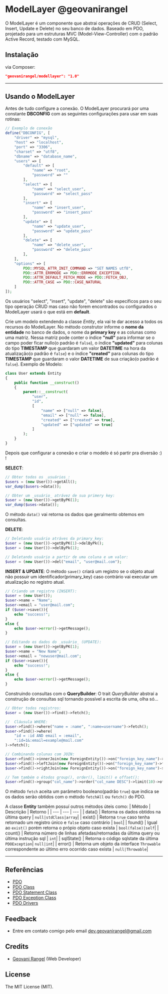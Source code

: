 # ModelLayer @geovanirangel

O ModelLayer é um componente que abstrai operações de CRUD (Select, Insert, Update e Delete) no seu banco de dados. Baseado em PDO, projetado para um estruturas MVC (Model-View-Controller) com o padrão Active Record, testado com MySQL.

## Instalação

via Composer:

```json
"geovanirangel/modellayer": "1.0"
```

---

## Usando o ModelLayer

Antes de tudo configure a conexão. O ModelLayer procurará por uma constante __DBCONFIG__ com as seguintes configurações para usar em suas rotinas:
```php
// Exemplo de conexão
define("DBCONFIG", [
    "driver" => "mysql",
    "host" => "localhost",
    "port" => "3306",
    "charset" => "utf8",
    "dbname" => "database_name",
    "users" => [
        "default" => [
            "name" => "root",
            "password" => ""
        ],
        "select" => [
            "name" => "select_user",
            "password" => "select_pass"
        ],
        "insert" => [
            "name" => "insert_user",
            "password" => "insert_pass"
        ],
        "update" => [
            "name" => "update_user",
            "password" => "update_pass"
        ],
        "delete" => [
            "name" => "delete_user",
            "password" => "delete_pass"
        ],
    ],
    "options" => [
        PDO::MYSQL_ATTR_INIT_COMMAND => "SET NAMES utf8",
        PDO::ATTR_ERRMODE => PDO::ERRMODE_EXCEPTION,
        PDO::ATTR_DEFAULT_FETCH_MODE => PDO::FETCH_OBJ,
        PDO::ATTR_CASE => PDO::CASE_NATURAL
    ]
]);
```

Os usuários "select", "insert", "update", "delete" são específicos para o seu tipo operação CRUD mas caso não forem encontrados ou configurados o ModelLayer usará o que está em **default**.


Crie um modelo extendendo a classe _Entity_, ela vai te dar acesso a todos os recursos do ModelLayer.
No método construtor informe o **nome da entidade** no banco de dados, o nome da **primary key** e as colunas como uma matriz. Nessa matriz pode conter o índice __"null"__ para informar se o campo poder ficar nullo(o padrão é ```false```), o índice __"updated"__ para colunas do tipo __TIMESTAMP__ que guardaram um valor __DATETIME__ na hora da atualização(o padrão é ```false```) e o índice __"created"__ para colunas do tipo __TIMESTAMP__ que guardaram o valor __DATETIME__ de sua criação(o padrão é ```false```).
Exemplo de Modelo:
```php
class User extends Entity
{
    public function __construct()
    {
        parent::__construct(
            "user",
            "id",
            [
                "name" => ["null" => false],
                "email" => ["null" => false],
                "created" => ["created" => true],
                "updated" => ["updated" => true]
            ]
        );
    }
}
```

Depois que configurar a conexão e criar o modelo é só partir pra diversão :) !

__SELECT__:
```php
// Obter todos os _usuários_:
$users = (new User())->getAll();
var_dump($users->data());

// Obter um _usuário_ atrávez de sua primery key:
$user = (new User())->getByPK(1);
var_dump($uses->data());
```

O método ```data()``` vai retorna os dados que geralmento obtemos em consultas.

__DELETE__:
```php
// Deletando usuário atráves da primary_key:
$user = (new User())->getByPK(1)->delByPk();
$user = (new User())->delByPk(1);

// Deletando usuário a partir de uma coluna e um valor:
$user = (new User())->del("email", "user@mail.com");
```

__INSERT & UPDATE__:
O método ```save()``` criará um registro se o objeto atual não possuir um identificador(primary_key) caso contrário vai executar um atualização no registro atual.
```php
// Criando um registro (INSERT):
$user = (new User());
$user->name = "Name";
$user->email = "user@mail.com";
if ($user->save()){
    echo "success!";
}
else {
    echo $user->error()->getMessage();
}

// Editando os dados do _usuário_ (UPDATE):
$user = (new User())->getByPK(1);
$user->name = "New Name";
$user->email = "newuser@mail.com";
if ($user->save()){
    echo "success!";
}
else {
    echo $user->error()->getMessage();
}
```

Construindo consultas com o __QueryBuilder__:
O trait _QueryBuilder_ abstraí a construção de consultas sql tornando possível a escrita de uma, olha só...

```php
// Obter todos registros:
$user = (new User())->find()->fetch();

//  Cláusula WHERE:
$user->find()->where("name = :name", ":name=username")->fetch();
$user->find()->where(
    "id = :id AND email = :email",
    ":id=1&:email=example@mail.com"
)->fetch();

// Combinando colunas com JOIN:
$user->find()->innerJoin(new ForeignEntity())->on("foreign_key_name")->fetch();
$user->find()->leftJoin(new ForeignEntity())->on("foreign_key_name")->fetch();
$user->find()->rightJoin(new ForeignEntity())->on("foreign_key_name")->fetch();

// Tem também o étodos group(), order(), limit() e offset():
$user->find()->group("col_name")->order("col_name DESC")->limit(10)->offset(2));
```

O método ```fetch``` aceita um parâmetro booleano(padrão ```true```) que indica se os dados serão obtidos com o método ```fetchAll``` ou ```fetch()``` do PDO.


A classe __Entity__ tambèm possuí outros métodos úteis como:
| Método | Descrição | Retorno |
| --- | --- | --- |
| data()      | Retorna os dados obtidos na última query    | ```null|stdClass|array```|
| exist()     | Retorna ```true``` caso tenha retornado um registro único e  ```false``` caso contrário   | ```bool```|
| found()     | Igual ao ```exist()``` porém retorna o própio objeto caso exista | ```bool(false)|self```|
| count()     | Retorna número de linhas afetadas/retornadas da última query ou última instrução sql | ```int```|
| sqlState()  | Retorna o código sqlstate da última ```PDOException```| ```null|int```|
| error()  | Retorna um objeto da interface ```Throwable``` correspondente ao último erro ocorrido caso exista | ```null|Throwable```|

---



## Referências

- [PDO](https://www.php.net/manual/pt_BR/book.pdo.php)
- [PDO Class](https://www.php.net/manual/pt_BR/class.pdo.php)
- [PDO Statement Class](https://www.php.net/manual/pt_BR/class.pdostatement.php)
- [PDO Exception Class](https://www.php.net/manual/pt_BR/class.pdoexception.php)
- [PDO Drivers](https://www.php.net/manual/pt_BR/pdo.drivers.php)


## Feedback

 - Entre em contato comigo pelo email dev.geovanirangel@gmail.com


## Credits

- [Geovani Rangel](https://github.com/geovanirangel) (Web Developer)


## License

The MIT License (MIT).
